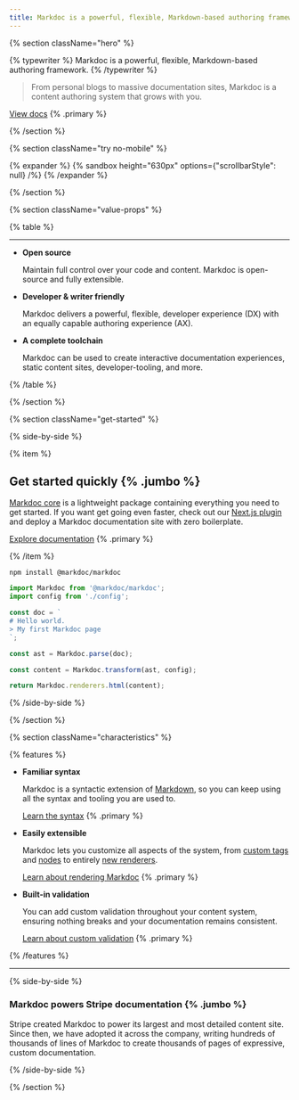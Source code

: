 ```yaml
---
title: Markdoc is a powerful, flexible, Markdown-based authoring framework
---
```


{% section className="hero" %}

{% typewriter %}
Markdoc is a powerful, flexible, Markdown-based authoring framework.
{% /typewriter %}

> From personal blogs to massive documentation sites, Markdoc is a content authoring system that grows with you.

[View docs](/docs/getting-started) {% .primary %}

{% /section %}

{% section className="try no-mobile" %}

{% expander %}
{% sandbox height="630px" options={"scrollbarStyle": null} /%}
{% /expander %}

{% /section %}

{% section className="value-props" %}

{% table %}

---

- **Open source**

  Maintain full control over your code and content. Markdoc is open-source and fully extensible.

- **Developer & writer friendly**

  Markdoc delivers a powerful, flexible, developer experience (DX) with an equally capable authoring experience (AX).

- **A complete toolchain**

  Markdoc can be used to create interactive documentation experiences, static content sites, developer-tooling, and more.

{% /table %}

{% /section %}

{% section className="get-started" %}

{% side-by-side %}

{% item %}

## Get started quickly {% .jumbo %}

[Markdoc core](https://github.com/markdoc/markdoc) is a lightweight package containing everything you need to get started. If you want get going even faster, check out our [Next.js plugin](https://github.com/markdoc/next.js) and deploy a Markdoc documentation site with zero boilerplate.

[Explore documentation](/docs/getting-started) {% .primary %}

{% /item %}

```shell
npm install @markdoc/markdoc
```

```js
import Markdoc from '@markdoc/markdoc';
import config from './config';

const doc = `
# Hello world.
> My first Markdoc page
`;

const ast = Markdoc.parse(doc);

const content = Markdoc.transform(ast, config);

return Markdoc.renderers.html(content);
```

{% /side-by-side %}

{% /section %}

{% section className="characteristics" %}

{% features %}

- **Familiar syntax**

  Markdoc is a syntactic extension of [Markdown](https://commonmark.org/), so you can keep using all the syntax and tooling you are used to.

  [Learn the syntax](/docs/syntax) {% .primary %}

- **Easily extensible**

  Markdoc lets you customize all aspects of the system, from [custom tags](/docs/tags) and [nodes](/docs/nodes) to entirely [new renderers](/docs/render).

  [Learn about rendering Markdoc](/docs/render) {% .primary %}

- **Built-in validation**

  You can add custom validation throughout your content system, ensuring nothing breaks and your documentation remains consistent.

  [Learn about custom validation](/docs/validation) {% .primary %}

{% /features %}

---

{% side-by-side %}

### Markdoc powers Stripe documentation {% .jumbo %}

Stripe created Markdoc to power its largest and most detailed content site. Since then, we have adopted it across the company, writing hundreds of thousands of lines of Markdoc to create thousands of pages of expressive, custom documentation.

{% /side-by-side %}

{% /section %}
